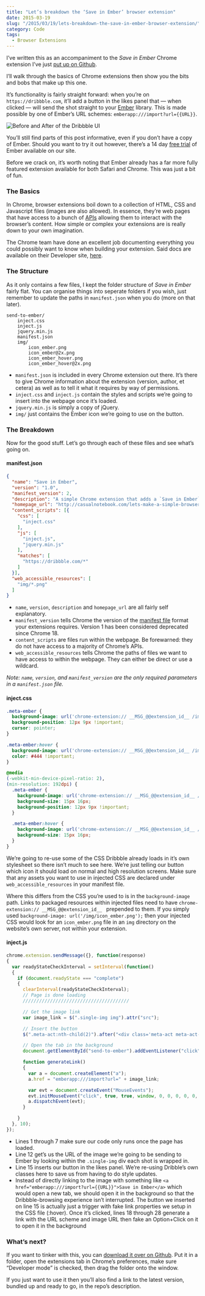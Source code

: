 ```yaml
---
title: "Let’s breakdown the ‘Save in Ember’ browser extension"
date: 2015-03-19
slug: "/2015/03/19/lets-breakdown-the-save-in-ember-browser-extension/"
category: Code
tags:
  - Browser Extensions
---
```


I’ve written this as an accompaniment to the _Save in Ember_ Chrome extension I’ve just [put up on Github](https://github.com/ElliotEKJ/save-in-ember).

I’ll walk through the basics of Chrome extensions then show you the bits and bobs that make up this one.

It’s functionality is fairly straight forward: when you’re on `https://dribbble.com`, it’ll add a button in the likes panel that — when clicked — will send the shot straight to your [Ember](http://realmacsoftware.com/ember) library. This is made possible by one of Ember’s URL schemes: `emberapp:///import?url={{URL}}`.

![Before and After of the Dribbble UI](./save-in-ember-preview.png)

You’ll still find parts of this post informative, even if you don’t have a copy of Ember. Should you want to try it out however, there’s a 14 day [free trial](http://realmacsoftware.com/ember#download) of Ember available on our site.

Before we crack on, it’s worth noting that Ember already has a far more fully featured extension available for both Safari and Chrome. This was just a bit of fun.

### The Basics

In Chrome, browser extensions boil down to a collection of HTML, CSS and Javascript files (images are also allowed). In essence, they’re web pages that have access to a bunch of [APIs](https://developer.chrome.com/extensions/api_index) allowing them to interact with the browser’s content. How simple or complex your extensions are is really down to your own imagination.

The Chrome team have done an excellent job documenting everything you could possibly want to know when building your extension. Said docs are available on their Developer site, [here](https://developer.chrome.com/extensions).

### The Structure

As it only contains a few files, I kept the folder structure of _Save in Ember_ fairly flat. You can organise things into seperate folders if you wish, just remember to update the paths in `manifest.json` when you do (more on that later).

```
send-to-ember/
    inject.css
    inject.js
    jquery.min.js
    manifest.json
    img/
        icon_ember.png
        icon_ember@2x.png
        icon_ember_hover.png
        icon_ember_hover@2x.png
```

- `manifest.json` is included in every Chrome extension out there. It’s there to give Chrome information about the extension (version, author, et cetera) as well as to tell it what it requires by way of permissions.
- `inject.css` and `inject.js` contain the styles and scripts we’re going to insert into the webpage once it’s loaded.
- `jquery.min.js` is simply a copy of jQuery.
- `img/` just contains the Ember icon we’re going to use on the button.

### The Breakdown

Now for the good stuff. Let’s go through each of these files and see what’s going on.

#### manifest.json

```json
{
  "name": "Save in Ember",
  "version": "1.0",
  "manifest_version": 2,
  "description": "A simple Chrome extension that adds a `Save in Ember` button next to Dribbble shots.",
  "homepage_url": "http://casualnotebook.com/lets-make-a-simple-browser-extension-for-chrome",
  "content_scripts": [{
    "css": [
      "inject.css"
    ],
    "js": [
      "inject.js",
      "jquery.min.js"
    ],
    "matches": [
      "https://dribbble.com/*"
    ]
  }],
  "web_accessible_resources": [
    "img/*.png"
  ]
}
```

- `name`, `version`, `description` and `homepage_url` are all fairly self explanatory.
- `manifest_version` tells Chrome the version of the [manifest file](https://developer.chrome.com/extensions/manifest) format your extensions requires. Version 1 has been considered deprecated since Chrome 18.
- `content_scripts` are files run within the webpage. Be forewarned: they do not have access to a majority of Chrome’s APIs.
- `web_accessible_resources` tells Chrome the paths of files we want to have access to within the webpage. They can either be direct or use a wildcard.

_Note: `name`, `version`, and `manifest_version` are the only required parameters in a `manifest.json` file._

#### inject.css

```css
.meta-ember {
  background-image: url('chrome-extension:// __MSG_@@extension_id__ /img/icon_ember.png');
  background-position: 12px 9px !important;
  cursor: pointer;
}

.meta-ember:hover {
  background-image: url('chrome-extension:// __MSG_@@extension_id__ /img/icon_ember_hover.png');
  color: #444 !important;
}

@media
(-webkit-min-device-pixel-ratio: 2),
(min-resolution: 192dpi) {
  .meta-ember {
    background-image: url('chrome-extension:// __MSG_@@extension_id__ /img/icon_ember@2x.png');
    background-size: 15px 16px;
    background-position: 12px 9px !important;
  }

  .meta-ember:hover {
    background-image: url('chrome-extension:// __MSG_@@extension_id__ /img/icon_ember_hover@2x.png');
    background-size: 15px 16px;
  }
}
```

We’re going to re-use some of the CSS Dribbble already loads in it’s own stylesheet so there isn’t much to see here. We’re just telling our button which icon it should load on normal and high resolution screens. Make sure that any assets you want to use in injected CSS are declared under `web_accessible_resources` in your manifest file.

Where this differs from the CSS you’re used to is in the `background-image` path. Links to packaged resources within injected files need to have `chrome-extension:// __MSG_@@extension_id__ ` prepended to them. If you simply used `background-image: url('/img/icon_ember.png');` then your injected CSS would look for an `icon_ember.png` file in an `img` directory on the website’s own server, not within your extension.

#### inject.js

```js
chrome.extension.sendMessage({}, function(response)
{
  var readyStateCheckInterval = setInterval(function()
  {
    if (document.readyState === "complete")
    {
      clearInterval(readyStateCheckInterval);
      // Page is done loading
      ///////////////////////////////////////

      // Get the image link
      var image_link = $(".single-img img").attr("src");

      // Insert the button
      $(".meta-act:nth-child(2)").after("<div class='meta-act meta-act-full'><span class='meta-act-link meta-ember' id='send-to-ember'>Save in Ember</span></div>");

      // Open the tab in the background
      document.getElementById("send-to-ember").addEventListener("click", generateLink, false);

      function generateLink()
      {
        var a = document.createElement("a");
        a.href = "emberapp:///import?url=" + image_link;

        var evt = document.createEvent("MouseEvents");
        evt.initMouseEvent("click", true, true, window, 0, 0, 0, 0, 0, true, false, false, false, 0, null);
        a.dispatchEvent(evt);
      }

    }
  }, 10);
});
```

- Lines 1 through 7 make sure our code only runs once the page has loaded.
- Line 12 get’s us the URL of the image we’re going to be sending to Ember by looking within the `.single-img` div each shot is wrapped in.
- Line 15 inserts our button in the likes panel. We’re re-using Dribble’s own classes here to save us from having to do style updates.
- Instead of directly linking to the image with something like `<a href="emberapp:///import?url={{URL}}">Save in Ember</a>` which would open a new tab, we should open it in the background so that the Dribbble-browsing experience isn’t interrupted. The button we inserted on line 15 is actually just a trigger with fake link properties we setup in the CSS file (:hover). Once it’s clicked, lines 18 through 28 generate a link with the URL scheme and image URL then fake an Option+Click on it to open it in the background

### What’s next?

If you want to tinker with this, you can [download it over on Github](https://github.com/ElliotEKJ/save-in-ember). Put it in a folder, open the extensions tab in Chrome’s preferences, make sure “Developer mode” is checked, then drag the folder onto the window.

If you just want to use it then you’ll also find a link to the latest version, bundled up and ready to go, in the repo’s description.

